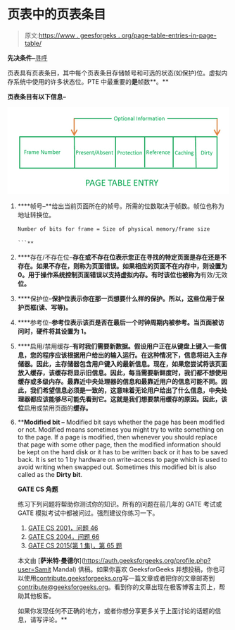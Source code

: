 # 页表中的页表条目

> 原文:[https://www . geesforgeks . org/page-table-entries-in-page-table/](https://www.geeksforgeeks.org/page-table-entries-in-page-table/)

**先决条件–**[寻呼](https://www.geeksforgeeks.org/operating-system-paging/)

页表具有页表条目，其中每个页表条目存储帧号和可选的状态(如保护)位。虚拟内存系统中使用的许多状态位。PTE 中最重要的**是**帧数**。**

****页表条目有以下信息–****

**![](img/711c04b44b08764e8011df894dddaf15.png)**

1.  ****帧号–**给出当前页面所在的帧号。所需的位数取决于帧数。帧位也称为地址转换位。

    ```
    Number of bits for frame = Size of physical memory/frame size

    ```** 
2.  ****存在/不存在位–**存在或不存在位表示您正在寻找的特定页面是存在还是不存在。如果不存在，则称为页面错误。如果相应的页面不在内存中，则设置为 0。用于操作系统控制页面错误以支持虚拟内存。有时该位也被称为**有效/无效**位。**
3.  ****保护位–**保护位表示你在那一页想要什么样的保护。所以，这些位用于保护页框(读、写等)。**
4.  ****参考位–**参考位表示该页是否在最后一个时钟周期内被参考。当页面被访问时，硬件将其设置为 1。**
5.  ****启用/禁用缓存–**有时我们需要新数据。假设用户正在从键盘上键入一些信息，您的程序应该根据用户给出的输入运行。在这种情况下，信息将进入主存储器。因此，主存储器包含用户键入的最新信息。现在，如果您尝试将该页面放入缓存，该缓存将显示旧信息。因此，每当需要新鲜度时，我们都不想使用缓存或多级内存。最靠近中央处理器的信息和最靠近用户的信息可能不同。因此，我们希望信息必须是一致的，这意味着无论用户给出了什么信息，中央处理器都应该能够尽可能先看到它。这就是我们想要禁用缓存的原因。因此，该位**启用或禁用页面的**缓存。**
6.  ****Modified bit –** Modified bit says whether the page has been modified or not. Modified means sometimes you might try to write something on to the page. If a page is modified, then whenever you should replace that page with some other page, then the modified information should be kept on the hard disk or it has to be written back or it has to be saved back. It is set to 1 by hardware on write-access to page which is used to avoid writing when swapped out. Sometimes this modified bit is also called as the **Dirty bit**.

    **GATE CS 角题**

    练习下列问题将帮助你测试你的知识。所有的问题在前几年的 GATE 考试或 GATE 模拟考试中都被问过。强烈建议你练习一下。

    1.  [GATE CS 2001，问题 46](https://www.geeksforgeeks.org/gate-gate-cs-2001-question-46/)
    2.  [GATE CS 2004，问题 66](https://www.geeksforgeeks.org/gate-gate-it-2004-question-66/)
    3.  [GATE CS 2015(第 1 集)，第 65 题](https://www.geeksforgeeks.org/gate-gate-cs-2015-set-1-question-22/)

    本文由 [**萨米特·曼德尔**](https://auth.geeksforgeeks.org/profile.php?user=Samit Mandal) 供稿。如果你喜欢 GeeksforGeeks 并想投稿，你也可以使用[contribute.geeksforgeeks.org](http://www.contribute.geeksforgeeks.org)写一篇文章或者把你的文章邮寄到 contribute@geeksforgeeks.org。看到你的文章出现在极客博客主页上，帮助其他极客。

    如果你发现任何不正确的地方，或者你想分享更多关于上面讨论的话题的信息，请写评论。**